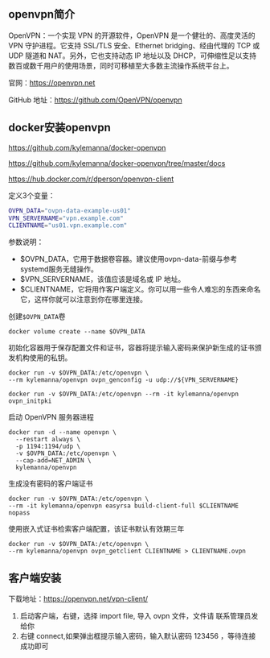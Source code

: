 ## openvpn简介

OpenVPN：一个实现 VPN 的开源软件，OpenVPN 是一个健壮的、高度灵活的 VPN 守护进程。它支持 SSL/TLS 安全、Ethernet bridging、经由代理的 TCP 或 UDP 隧道和 NAT。另外，它也支持动态 IP 地址以及 DHCP，可伸缩性足以支持数百或数千用户的使用场景，同时可移植至大多数主流操作系统平台上。

官网：<https://openvpn.net>

GitHub 地址：<https://github.com/OpenVPN/openvpn>

## docker安装openvpn

<https://github.com/kylemanna/docker-openvpn>

<https://github.com/kylemanna/docker-openvpn/tree/master/docs>

<https://hub.docker.com/r/dperson/openvpn-client>

定义3个变量：

```bash
OVPN_DATA="ovpn-data-example-us01"
VPN_SERVERNAME="vpn.example.com"
CLIENTNAME="us01.vpn.example.com"
```

参数说明：

* $OVPN_DATA，它用于数据卷容器。建议使用ovpn-data-前缀与参考systemd服务无缝操作。
* $VPN_SERVERNAME，该值应该是域名或 IP 地址。
* $CLIENTNAME，它将用作客户端定义。你可以用一些令人难忘的东西来命名它，这样你就可以注意到你在哪里连接。

创建`$OVPN_DATA`卷

```
docker volume create --name $OVPN_DATA
```

初始化容器用于保存配置文件和证书，容器将提示输入密码来保护新生成的证书颁发机构使用的私钥。

```
docker run -v $OVPN_DATA:/etc/openvpn \
--rm kylemanna/openvpn ovpn_genconfig -u udp://${VPN_SERVERNAME}

docker run -v $OVPN_DATA:/etc/openvpn --rm -it kylemanna/openvpn ovpn_initpki
```

启动 OpenVPN 服务器进程

```
docker run -d --name openvpn \
  --restart always \
  -p 1194:1194/udp \
  -v $OVPN_DATA:/etc/openvpn \
  --cap-add=NET_ADMIN \
  kylemanna/openvpn
```

生成没有密码的客户端证书

```
docker run -v $OVPN_DATA:/etc/openvpn \
--rm -it kylemanna/openvpn easyrsa build-client-full $CLIENTNAME nopass
```

使用嵌入式证书检索客户端配置，该证书默认有效期三年

```
docker run -v $OVPN_DATA:/etc/openvpn \
--rm kylemanna/openvpn ovpn_getclient CLIENTNAME > CLIENTNAME.ovpn
```

## 客户端安装

下载地址：<https://openvpn.net/vpn-client/>

1. 启动客户端，右键，选择 import file, 导入 ovpn 文件，文件请 联系管理员发给你
2. 右键 connect,如果弹出框提示输入密码，输入默认密码 123456 ，等待连接成功即可

